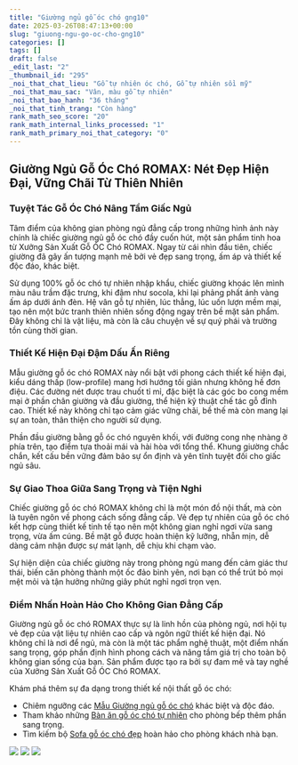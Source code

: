 ```yaml
---
title: "Giường ngủ gỗ óc chó gng10"
date: 2025-03-26T08:47:13+00:00
slug: "giuong-ngu-go-oc-cho-gng10"
categories: []
tags: []
draft: false
_edit_last: "2"
_thumbnail_id: "295"
_noi_that_chat_lieu: "Gỗ tự nhiên óc chó, Gỗ tự nhiên sồi mỹ"
_noi_that_mau_sac: "Vân, màu gỗ tự nhiên"
_noi_that_bao_hanh: "36 tháng"
_noi_that_tinh_trang: "Còn hàng"
rank_math_seo_score: "20"
rank_math_internal_links_processed: "1"
rank_math_primary_noi_that_category: "0"
---
```

## Giường Ngủ Gỗ Óc Chó ROMAX: Nét Đẹp Hiện Đại, Vững Chãi Từ Thiên Nhiên

### Tuyệt Tác Gỗ Óc Chó Nâng Tầm Giấc Ngủ

Tâm điểm của không gian phòng ngủ đẳng cấp trong những hình ảnh này chính là chiếc giường ngủ gỗ óc chó đầy cuốn hút, một sản phẩm tinh hoa từ Xưởng Sản Xuất Gỗ ÓC Chó ROMAX. Ngay từ cái nhìn đầu tiên, chiếc giường đã gây ấn tượng mạnh mẽ bởi vẻ đẹp sang trọng, ấm áp và thiết kế độc đáo, khác biệt.

Sử dụng 100% gỗ óc chó tự nhiên nhập khẩu, chiếc giường khoác lên mình màu nâu trầm đặc trưng, khi đậm như socola, khi lại phảng phất ánh vàng ấm áp dưới ánh đèn. Hệ vân gỗ tự nhiên, lúc thẳng, lúc uốn lượn mềm mại, tạo nên một bức tranh thiên nhiên sống động ngay trên bề mặt sản phẩm. Đây không chỉ là vật liệu, mà còn là câu chuyện về sự quý phái và trường tồn cùng thời gian.

### Thiết Kế Hiện Đại Đậm Dấu Ấn Riêng

Mẫu giường gỗ óc chó ROMAX này nổi bật với phong cách thiết kế hiện đại, kiểu dáng thấp (low-profile) mang hơi hướng tối giản nhưng không hề đơn điệu. Các đường nét được trau chuốt tỉ mỉ, đặc biệt là các góc bo cong mềm mại ở phần chân giường và đầu giường, thể hiện kỹ thuật chế tác gỗ đỉnh cao. Thiết kế này không chỉ tạo cảm giác vững chãi, bề thế mà còn mang lại sự an toàn, thân thiện cho người sử dụng.

Phần đầu giường bằng gỗ óc chó nguyên khối, với đường cong nhẹ nhàng ở phía trên, tạo điểm tựa thoải mái và hài hòa với tổng thể. Khung giường chắc chắn, kết cấu bền vững đảm bảo sự ổn định và yên tĩnh tuyệt đối cho giấc ngủ sâu.

### Sự Giao Thoa Giữa Sang Trọng và Tiện Nghi

Chiếc giường gỗ óc chó ROMAX không chỉ là một món đồ nội thất, mà còn là tuyên ngôn về phong cách sống đẳng cấp. Vẻ đẹp tự nhiên của gỗ óc chó kết hợp cùng thiết kế tinh tế tạo nên một không gian nghỉ ngơi vừa sang trọng, vừa ấm cúng. Bề mặt gỗ được hoàn thiện kỹ lưỡng, nhẵn mịn, dễ dàng cảm nhận được sự mát lạnh, dễ chịu khi chạm vào.

Sự hiện diện của chiếc giường này trong phòng ngủ mang đến cảm giác thư thái, biến căn phòng thành một ốc đảo bình yên, nơi bạn có thể trút bỏ mọi mệt mỏi và tận hưởng những giây phút nghỉ ngơi trọn vẹn.

### Điểm Nhấn Hoàn Hảo Cho Không Gian Đẳng Cấp

Giường ngủ gỗ óc chó ROMAX thực sự là linh hồn của phòng ngủ, nơi hội tụ vẻ đẹp của vật liệu tự nhiên cao cấp và ngôn ngữ thiết kế hiện đại. Nó không chỉ là nơi để ngủ, mà còn là một tác phẩm nghệ thuật, một điểm nhấn sang trọng, góp phần định hình phong cách và nâng tầm giá trị cho toàn bộ không gian sống của bạn. Sản phẩm được tạo ra bởi sự đam mê và tay nghề của Xưởng Sản Xuất Gỗ ÓC Chó ROMAX.

Khám phá thêm sự đa dạng trong thiết kế nội thất gỗ óc chó:

* Chiêm ngưỡng các [Mẫu Giường ngủ gỗ óc chó](https://romax.vn/danh-muc/phong-ngu/giuong-go-oc-cho/) khác biệt và độc đáo.
* Tham khảo những [Bàn ăn gỗ óc chó tự nhiên](https://romax.vn/danh-muc/phong-bep/ban-an-go-oc-cho/) cho phòng bếp thêm phần sang trọng.
* Tìm kiếm bộ [Sofa gỗ óc chó đẹp](https://romax.vn/danh-muc/phong-khach/sofa-go-oc-cho/) hoàn hảo cho phòng khách nhà bạn.

![](https://romax.vn/wp-content/uploads/2025/03/giuong-ngu-go-oc-cho-gng10-00-9-1280x854.webp) ![](https://romax.vn/wp-content/uploads/2025/03/giuong-ngu-go-oc-cho-gng10-00-10-1280x960.webp) ![](https://romax.vn/wp-content/uploads/2025/03/giuong-ngu-go-oc-cho-gng10-00-11-1280x854.webp)